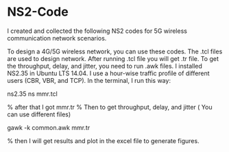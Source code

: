 # NS2-Code
I created and collected  the following NS2 codes for 5G wireless communication network scenarios. 

To design a 4G/5G wireless network, you can use these codes. The .tcl files are used to design network. After running .tcl file you will get .tr file. To get the throughput, delay, and jitter, you need to run .awk files.
I installed NS2.35 in Ubuntu LTS 14.04. I use a hour-wise traffic profile of different users (CBR, VBR, and TCP). In the terminal, I run this way:

ns2.35 ns mmr.tcl

% after that I got mmr.tr
% Then to get throughput, delay, and jitter ( You can use different files)

gawk -k common.awk mmr.tr

% then I will get results and plot in the excel file to generate figures.
